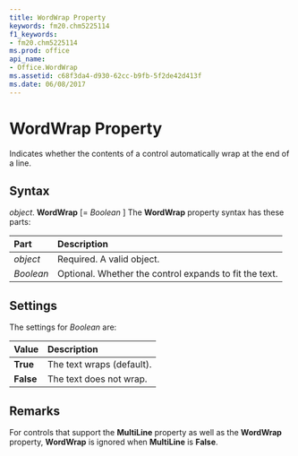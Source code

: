 ```yaml
---
title: WordWrap Property
keywords: fm20.chm5225114
f1_keywords:
- fm20.chm5225114
ms.prod: office
api_name:
- Office.WordWrap
ms.assetid: c68f3da4-d930-62cc-b9fb-5f2de42d413f
ms.date: 06/08/2017
---
```



# WordWrap Property



Indicates whether the contents of a control automatically wrap at the end of a line.

## Syntax

_object_. **WordWrap** [= _Boolean_ ]
The  **WordWrap** property syntax has these parts:


|Part|Description|
|:-----|:-----|
| _object_|Required. A valid object.|
| _Boolean_|Optional. Whether the control expands to fit the text.|

## Settings
The settings for  _Boolean_ are:


|Value|Description|
|:-----|:-----|
|**True**|The text wraps (default).|
|**False**|The text does not wrap.|

## Remarks

For controls that support the  **MultiLine** property as well as the **WordWrap** property, **WordWrap** is ignored when **MultiLine** is **False**.

